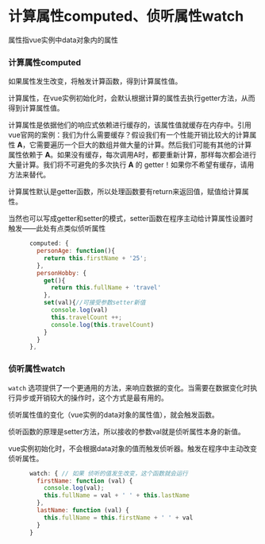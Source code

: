 # 计算属性computed、侦听属性watch

属性指vue实例中data对象内的属性

### 计算属性computed

如果属性发生改变，将触发计算函数，得到计算属性值。

计算属性，在vue实例初始化时，会默认根据计算的属性去执行getter方法，从而得到计算属性值。

计算属性是依据他们的响应式依赖进行缓存的，该属性值就缓存在内存中。引用vue官网的案例：我们为什么需要缓存？假设我们有一个性能开销比较大的计算属性 **A**，它需要遍历一个巨大的数组并做大量的计算。然后我们可能有其他的计算属性依赖于 **A**。如果没有缓存，每次调用A时，都要重新计算，那样每次都会进行大量计算。我们将不可避免的多次执行 **A** 的 getter！如果你不希望有缓存，请用方法来替代。

计算属性默认是getter函数，所以处理函数要有return来返回值，赋值给计算属性。

当然也可以写成getter和setter的模式，setter函数在程序主动给计算属性设置时触发——此处有点类似侦听属性

```js
      computed: {
        personAge: function(){
          return this.firstName + '25';
        },
        personHobby: {
          get(){
            return this.fullName + 'travel'
          },
          set(val){//可接受参数setter新值
            console.log(val)
            this.travelCount ++;
            console.log(this.travelCount)
          }
        }
      },
```



### 侦听属性watch

`watch` 选项提供了一个更通用的方法，来响应数据的变化。当需要在数据变化时执行异步或开销较大的操作时，这个方式是最有用的。

侦听属性值的变化（vue实例的data对象的属性值），就会触发函数。

侦听函数的原理是setter方法，所以接收的参数val就是侦听属性本身的新值。

vue实例初始化时，不会根据data对象的值而触发侦听器。触发在程序中主动改变侦听属性。

```js
      watch: { // 如果 侦听的值发生改变，这个函数就会运行
        firstName: function (val) {
          console.log(val);
          this.fullName = val + ' ' + this.lastName
        },
        lastName: function (val) {
          this.fullName = this.firstName + ' ' + val
        }
      }
```



